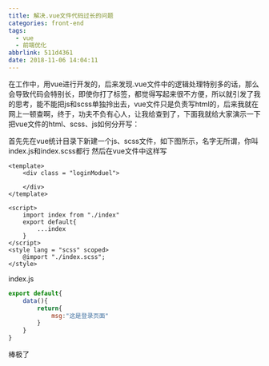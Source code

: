 ```yaml
---
title: 解决.vue文件代码过长的问题
categories: front-end
tags:
  - vue
  - 前端优化
abbrlink: 511d4361
date: 2018-11-06 14:04:11
---
```


在工作中，用vue进行开发的，后来发现.vue文件中的逻辑处理特别多的话，那么会导致代码会特别长，即使你打了标签，都觉得写起来很不方便，所以就引发了我的思考，能不能把js和scss单独拎出去，vue文件只是负责写html的，后来我就在网上一顿查啊，终于，功夫不负有心人，让我给查到了，下面我就给大家演示一下把vue文件的html、scss、js如何分开写：

首先先在vue统计目录下新建一个js、scss文件，如下图所示，名字无所谓，你叫index.js和index.scss都行
然后在vue文件中这样写
```vue
<template>
    <div class = "loginModuel">

    </div>
</template>

<script>
    import index from "./index"
    export default{
        ...index
    }
</script>
<style lang = "scss" scoped>
    @import "./index.scss";
</style>
```

index.js
```js
export default{
    data(){
        return{
            msg:"这是登录页面"
        }
    }
}
```
棒极了
